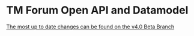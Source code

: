 # TM Forum Open API and Datamodel
[The most up to date changes can be found on the v4.0 Beta Branch](https://github.com/tmforum-apis/Open_Api_And_Data_Model/tree/v4.0)

